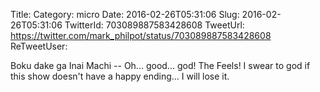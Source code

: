 Title: 
Category: micro
Date: 2016-02-26T05:31:06
Slug: 2016-02-26T05:31:06
TwitterId: 703089887583428608
TweetUrl: https://twitter.com/mark_philpot/status/703089887583428608
ReTweetUser: 

Boku dake ga Inai Machi -- Oh... good... god! The Feels! I swear to god if this show doesn't have a happy ending... I will lose it.